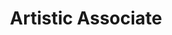 ---
layout: company
name: Chris Aruffo
title: Artistic Associate
photo: /assets/images/ChrisAruffo.JPG
bio: Dr. Christopher Aruffo has performed in and directed more than 60 plays in the US, the UK, and Canada. Currently based in Chicago, Chris has taught acting classes and workshops for more than 13 years, and is the author of A Rational Guide to Verse - Scansion Made Simple, a guide to Shakespearean language. He is a dialect coach and voiceover artist, and has recorded thirteen volumes of the Edgar Allan Poe Audiobook Collection. He earned his Master of Fine Arts in Acting Performance from the University of Florida and his Ph.D. from McMaster University.  Chris’s TEDx talk, explaining why people talk with an accent, can be seen on YouTube.
---